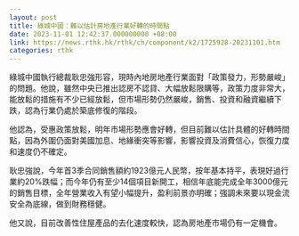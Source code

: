 ```yaml
---
layout: post
title: 綠城中國：難以估計房地產行業好轉的時間點
date: 2023-11-01 12:42:37.000000000 +08:00
link: https://news.rthk.hk/rthk/ch/component/k2/1725928-20231101.htm
categories: rthk
---
```


綠城中國執行總裁耿忠強形容，現時內地房地產行業面對「政策發力，形勢嚴峻」的問題。他說，雖然中央已推出認房不認貸、大幅放鬆限購等，政策力度非常大，能放鬆的措施有不少已經放鬆，但市場形勢仍然嚴峻，銷售、投資和融資繼續下跌，認為行業仍處於築底修復的階段。

他認為，受惠政策放鬆，明年市場形勢應會好轉，但目前難以估計具體的好轉時間點，因為外圍仍面對美國加息、地緣衝突等影響，影響投資及消費信心，恢復力度和速度仍不確定。

耿忠強說，今年首3季合同銷售額約1923億元人民幣，按年基本持平，表現好過行業約20%跌幅；而今年仍有至少14個項目新開工，相信年底能完成全年3000億元的銷售目標，全年營業收入有望小幅提升，盈利前景亦明確；強調未來要以現金流安全為底線，做到財務穩健。

他又說，目前改善性住屋產品的去化速度較快，認為房地產市場仍有一定機會。
